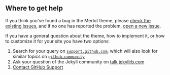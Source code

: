 ## Where to get help

If you think you've found a bug in the Merlot theme, please [check the existing issues](https://github.com/pages-themes/merlot/issues), and if no one has reported the problem, [open a new issue](https://github.com/pages-themes/merlot/issues/new).

If you have a general question about the theme, how to implement it, or how to customize it for your site you have two options:

1. Search for your query on [`support.github.com`](https://support.github.com/?q=pages+Merlot+theme), which will also look for similar topics on [`github.community`](https://github.community/search?q=pages+Merlot+theme)
2. Ask your question of the Jekyll community on [talk.jekyllrb.com](https://talk.jekyllrb.com/)
3. [Contact GitHub Support](https://github.com/contact?form%5Bsubject%5D=GitHub%20Pages%20theme%20pages-themes/merlot)
